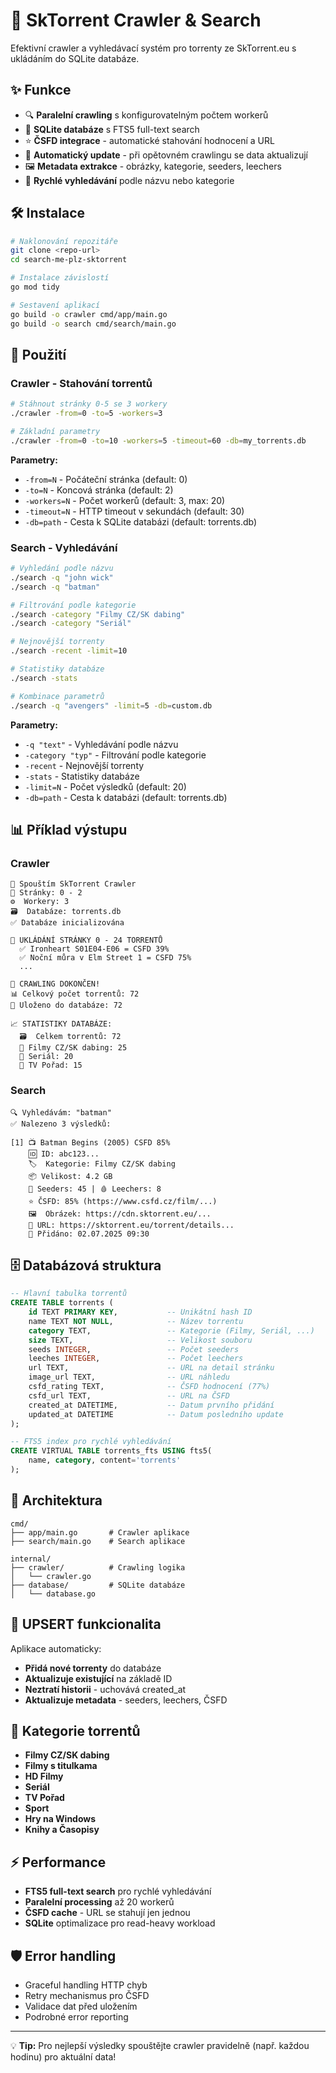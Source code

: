 # 🚀 SkTorrent Crawler & Search

Efektivní crawler a vyhledávací systém pro torrenty ze SkTorrent.eu s ukládáním do SQLite databáze.

## ✨ Funkce

- 🔍 **Paralelní crawling** s konfigurovatelným počtem workerů
- 💾 **SQLite databáze** s FTS5 full-text search
- ⭐ **ČSFD integrace** - automatické stahování hodnocení a URL
- 🔄 **Automatický update** - při opětovném crawlingu se data aktualizují
- 🖼️ **Metadata extrakce** - obrázky, kategorie, seeders, leechers
- 🔎 **Rychlé vyhledávání** podle názvu nebo kategorie

## 🛠️ Instalace

```bash
# Naklonování repozitáře
git clone <repo-url>
cd search-me-plz-sktorrent

# Instalace závislostí
go mod tidy

# Sestavení aplikací
go build -o crawler cmd/app/main.go
go build -o search cmd/search/main.go
```

## 🚀 Použití

### Crawler - Stahování torrentů

```bash
# Stáhnout stránky 0-5 se 3 workery
./crawler -from=0 -to=5 -workers=3

# Základní parametry
./crawler -from=0 -to=10 -workers=5 -timeout=60 -db=my_torrents.db
```

**Parametry:**
- `-from=N` - Počáteční stránka (default: 0)
- `-to=N` - Koncová stránka (default: 2)
- `-workers=N` - Počet workerů (default: 3, max: 20)
- `-timeout=N` - HTTP timeout v sekundách (default: 30)
- `-db=path` - Cesta k SQLite databázi (default: torrents.db)

### Search - Vyhledávání

```bash
# Vyhledání podle názvu
./search -q "john wick"
./search -q "batman"

# Filtrování podle kategorie
./search -category "Filmy CZ/SK dabing"
./search -category "Seriál"

# Nejnovější torrenty
./search -recent -limit=10

# Statistiky databáze
./search -stats

# Kombinace parametrů
./search -q "avengers" -limit=5 -db=custom.db
```

**Parametry:**
- `-q "text"` - Vyhledávání podle názvu
- `-category "typ"` - Filtrování podle kategorie
- `-recent` - Nejnovější torrenty
- `-stats` - Statistiky databáze
- `-limit=N` - Počet výsledků (default: 20)
- `-db=path` - Cesta k databázi (default: torrents.db)

## 📊 Příklad výstupu

### Crawler
```
🚀 Spouštím SkTorrent Crawler
📄 Stránky: 0 - 2
⚙️  Workery: 3
🗃️  Databáze: torrents.db
✅ Databáze inicializována

💾 UKLÁDÁNÍ STRÁNKY 0 - 24 TORRENTŮ
  ✅ Ironheart S01E04-E06 = CSFD 39%
  ✅ Noční můra v Elm Street 1 = CSFD 75%
  ...

🎉 CRAWLING DOKONČEN!
📊 Celkový počet torrentů: 72
💾 Uloženo do databáze: 72

📈 STATISTIKY DATABÁZE:
  🗃️  Celkem torrentů: 72
  📁 Filmy CZ/SK dabing: 25
  📁 Seriál: 20
  📁 TV Pořad: 15
```

### Search
```
🔍 Vyhledávám: "batman"
✅ Nalezeno 3 výsledků:

[1] 📺 Batman Begins (2005) CSFD 85%
    🆔 ID: abc123...
    🏷️  Kategorie: Filmy CZ/SK dabing
    📦 Velikost: 4.2 GB
    🌱 Seeders: 45 | 🩸 Leechers: 8
    ⭐ ČSFD: 85% (https://www.csfd.cz/film/...)
    🖼️  Obrázek: https://cdn.sktorrent.eu/...
    🔗 URL: https://sktorrent.eu/torrent/details...
    📅 Přidáno: 02.07.2025 09:30
```

## 🗄️ Databázová struktura

```sql
-- Hlavní tabulka torrentů
CREATE TABLE torrents (
    id TEXT PRIMARY KEY,           -- Unikátní hash ID
    name TEXT NOT NULL,            -- Název torrentu
    category TEXT,                 -- Kategorie (Filmy, Seriál, ...)
    size TEXT,                     -- Velikost souboru
    seeds INTEGER,                 -- Počet seeders
    leeches INTEGER,               -- Počet leechers
    url TEXT,                      -- URL na detail stránku
    image_url TEXT,                -- URL náhledu
    csfd_rating TEXT,              -- ČSFD hodnocení (77%)
    csfd_url TEXT,                 -- URL na ČSFD
    created_at DATETIME,           -- Datum prvního přidání
    updated_at DATETIME            -- Datum posledního update
);

-- FTS5 index pro rychlé vyhledávání
CREATE VIRTUAL TABLE torrents_fts USING fts5(
    name, category, content='torrents'
);
```

## 🔧 Architektura

```
cmd/
├── app/main.go       # Crawler aplikace
├── search/main.go    # Search aplikace

internal/
├── crawler/          # Crawling logika
│   └── crawler.go
├── database/         # SQLite databáze
│   └── database.go
```

## 🚨 UPSERT funkcionalita

Aplikace automaticky:
- **Přidá nové torrenty** do databáze
- **Aktualizuje existující** na základě ID
- **Neztratí historii** - uchovává created_at
- **Aktualizuje metadata** - seeders, leechers, ČSFD

## 🎯 Kategorie torrentů

- **Filmy CZ/SK dabing**
- **Filmy s titulkama**
- **HD Filmy**
- **Seriál**
- **TV Pořad**
- **Sport**
- **Hry na Windows**
- **Knihy a Časopisy**

## ⚡ Performance

- **FTS5 full-text search** pro rychlé vyhledávání
- **Paralelní processing** až 20 workerů
- **ČSFD cache** - URL se stahují jen jednou
- **SQLite** optimalizace pro read-heavy workload

## 🛡️ Error handling

- Graceful handling HTTP chyb
- Retry mechanismus pro ČSFD
- Validace dat před uložením
- Podrobné error reporting

---

💡 **Tip:** Pro nejlepší výsledky spouštějte crawler pravidelně (např. každou hodinu) pro aktuální data!